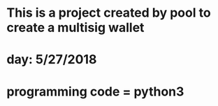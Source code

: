 # This is a project created by pool to create a multisig wallet

# day: 5/27/2018

# programming code = python3
